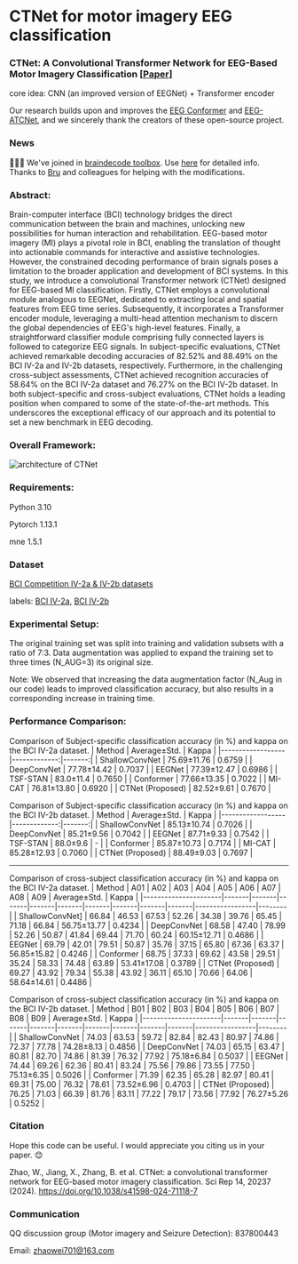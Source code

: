 # CTNet for motor imagery EEG classification
### CTNet: A Convolutional Transformer Network for EEG-Based Motor Imagery Classification [[Paper](https://www.nature.com/articles/s41598-024-71118-7)]
core idea: CNN (an improved version of EEGNet) + Transformer encoder 

Our research builds upon and improves the [EEG Conformer](https://github.com/eeyhsong/EEG-Conformer) and [EEG-ATCNet](https://github.com/Altaheri/EEG-ATCNet), and we sincerely thank the creators of these open-source project.

### News
🎉🎉🎉 We've joined in [braindecode toolbox](https://github.com/braindecode/braindecode/). Use [here](https://github.com/braindecode/braindecode/blob/master/braindecode/models/ctnet.py) for detailed info.
Thanks to [Bru](https://github.com/bruAristimunha) and colleagues for helping with the modifications.

### Abstract:
Brain-computer interface (BCI) technology bridges the direct communication between the brain and machines, unlocking new possibilities for human interaction and rehabilitation. EEG-based motor imagery (MI) plays a pivotal role in BCI, enabling the translation of thought into actionable commands for interactive and assistive technologies. However, the constrained decoding performance of brain signals poses a limitation to the broader application and development of BCI systems. In this study, we introduce a convolutional Transformer network (CTNet) designed for EEG-based MI classification. Firstly, CTNet employs a convolutional module analogous to EEGNet, dedicated to extracting local and spatial features from EEG time series. Subsequently, it incorporates a Transformer encoder module, leveraging a multi-head attention mechanism to discern the global dependencies of EEG's high-level features. Finally, a straightforward classifier module comprising fully connected layers is followed to categorize EEG signals. In subject-specific evaluations, CTNet achieved remarkable decoding accuracies of 82.52% and 88.49% on the BCI IV-2a and IV-2b datasets, respectively. Furthermore, in the challenging cross-subject assessments, CTNet achieved recognition accuracies of 58.64% on the BCI IV-2a dataset and 76.27% on the BCI IV-2b dataset. In both subject-specific and cross-subject evaluations, CTNet holds a leading position when compared to some of the state-of-the-art methods. This underscores the exceptional efficacy of our approach and its potential to set a new benchmark in EEG decoding.


### Overall Framework:
![architecture of CTNet](https://raw.githubusercontent.com/snailpt/CTNet/main/architecture.png)

### Requirements:
Python 3.10

Pytorch 1.13.1

mne 1.5.1

### Dataset
[BCI Competition IV-2a & IV-2b datasets](https://www.bbci.de/competition/iv/) 

labels: [BCI IV-2a](https://www.bbci.de/competition/iv/results/ds2a/true_labels.zip), [BCI IV-2b](https://www.bbci.de/competition/iv/results/ds2b/true_labels.zip)


### Experimental Setup: 
The original training set was split into training and validation subsets with a ratio of 7:3. Data augmentation was applied to expand the training set to three times (N_AUG=3) its original size.

Note: We observed that increasing the data augmentation factor (N_Aug in our code) leads to improved classification accuracy, but also results in a corresponding increase in training time.

### Performance Comparison:

Comparison of Subject-specific classification accuracy (in %) and kappa on the BCI IV-2a dataset.
| Method           | Average±Std. | Kappa  |
|------------------|-------------:|-------:|
| ShallowConvNet   | 75.69±11.76  | 0.6759 |
| DeepConvNet      | 77.78±14.42  | 0.7037 |
| EEGNet           | 77.39±12.47  | 0.6986 |
| TSF-STAN         | 83.0±11.4    | 0.7650 |
| Conformer        | 77.66±13.35  | 0.7022 |
| MI-CAT           | 76.81±13.80  | 0.6920 |
| CTNet (Proposed) | 82.52±9.61   | 0.7670 |

Comparison of Subject-specific classification accuracy (in %) and kappa on the BCI IV-2b dataset.
| Method           | Average±Std. | Kappa  |
|------------------|-------------:|-------:|
| ShallowConvNet   | 85.13±10.74  | 0.7026 |
| DeepConvNet      | 85.21±9.56   | 0.7042 |
| EEGNet           | 87.71±9.33   | 0.7542 |
| TSF-STAN         | 88.0±9.6     |   -    |
| Conformer        | 85.87±10.73  | 0.7174 |
| MI-CAT           | 85.28±12.93  | 0.7060 |
| CTNet (Proposed) | 88.49±9.03   | 0.7697 |
<hr>


Comparison of cross-subject classification accuracy (in %) and kappa on the BCI IV-2a dataset.
| Method               | A01   | A02   | A03   | A04   | A05   | A06   | A07   | A08   | A09   | Average±Std.    | Kappa  |
|----------------------|-------|-------|-------|-------|-------|-------|-------|-------|-------|-----------------|--------|
| ShallowConvNet]  | 66.84 | 46.53 | 67.53 | 52.26 | 34.38 | 39.76 | 65.45 | 71.18 | 66.84 | 56.75±13.77     | 0.4234 |
| DeepConvNet     | 68.58 | 47.40 | 78.99 | 52.26 | 50.87 | 41.84 | 69.44 | 71.70 | 60.24 | 60.15±12.71     | 0.4686 |
| EEGNet          | 69.79 | 42.01 | 79.51 | 50.87 | 35.76 | 37.15 | 65.80 | 67.36 | 63.37 | 56.85±15.82     | 0.4246 |
| Conformer       | 68.75 | 37.33 | 69.62 | 43.58 | 29.51 | 35.24 | 58.33 | 74.48 | 63.89 | 53.41±17.08     | 0.3789 |
| CTNet (Proposed)     | 69.27 | 43.92 | 79.34 | 55.38 | 43.92 | 36.11 | 65.10 | 70.66 | 64.06 | 58.64±14.61     | 0.4486 |


Comparison of cross-subject classification accuracy (in %) and kappa on the BCI IV-2b dataset.
| Method               | B01   | B02   | B03   | B04   | B05   | B06   | B07   | B08   | B09   | Average±Std.    | Kappa  |
|----------------------|-------|-------|-------|-------|-------|-------|-------|-------|-------|-----------------|--------|
| ShallowConvNet  | 74.03 | 63.53 | 59.72 | 82.84 | 82.43 | 80.97 | 74.86 | 72.37 | 77.78 | 74.28±8.13      | 0.4856 |
| DeepConvNet     | 74.03 | 65.15 | 63.47 | 80.81 | 82.70 | 74.86 | 81.39 | 76.32 | 77.92 | 75.18±6.84      | 0.5037 |
| EEGNet          | 74.44 | 69.26 | 62.36 | 80.41 | 83.24 | 75.56 | 79.86 | 73.55 | 77.50 | 75.13±6.35      | 0.5026 |
| Conformer       | 71.39 | 62.35 | 65.28 | 82.97 | 80.41 | 69.31 | 75.00 | 76.32 | 78.61 | 73.52±6.96      | 0.4703 |
| CTNet (Proposed)     | 76.25 | 71.03 | 66.39 | 81.76 | 83.11 | 77.22 | 79.17 | 73.56 | 77.92 | 76.27±5.26      | 0.5252 |


### Citation
Hope this code can be useful. I would appreciate you citing us in your paper. 😊

Zhao, W., Jiang, X., Zhang, B. et al. CTNet: a convolutional transformer network for EEG-based motor imagery classification. Sci Rep 14, 20237 (2024). https://doi.org/10.1038/s41598-024-71118-7

### Communication
QQ discussion group (Motor imagery and Seizure Detection): 837800443

Email: zhaowei701@163.com
